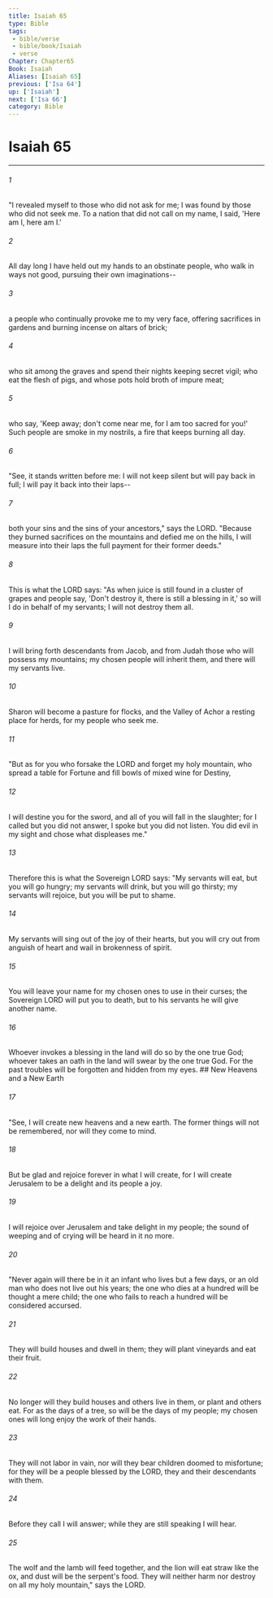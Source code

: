 ```yaml
---
title: Isaiah 65
type: Bible
tags:
 - bible/verse
 - bible/book/Isaiah
 - verse
Chapter: Chapter65
Book: Isaiah
Aliases: [Isaiah 65]
previous: ['Isa 64']
up: ['Isaiah']
next: ['Isa 66']
category: Bible
---
```

# Isaiah 65

***


###### 1 
"I revealed myself to those who did not ask for me; I was found by those who did not seek me. To a nation that did not call on my name, I said, 'Here am I, here am I.' 

###### 2 
All day long I have held out my hands to an obstinate people, who walk in ways not good, pursuing their own imaginations-- 

###### 3 
a people who continually provoke me to my very face, offering sacrifices in gardens and burning incense on altars of brick; 

###### 4 
who sit among the graves and spend their nights keeping secret vigil; who eat the flesh of pigs, and whose pots hold broth of impure meat; 

###### 5 
who say, 'Keep away; don't come near me, for I am too sacred for you!' Such people are smoke in my nostrils, a fire that keeps burning all day. 

###### 6 
"See, it stands written before me: I will not keep silent but will pay back in full; I will pay it back into their laps-- 

###### 7 
both your sins and the sins of your ancestors," says the LORD. "Because they burned sacrifices on the mountains and defied me on the hills, I will measure into their laps the full payment for their former deeds." 

###### 8 
This is what the LORD says: "As when juice is still found in a cluster of grapes and people say, 'Don't destroy it, there is still a blessing in it,' so will I do in behalf of my servants; I will not destroy them all. 

###### 9 
I will bring forth descendants from Jacob, and from Judah those who will possess my mountains; my chosen people will inherit them, and there will my servants live. 

###### 10 
Sharon will become a pasture for flocks, and the Valley of Achor a resting place for herds, for my people who seek me. 

###### 11 
"But as for you who forsake the LORD and forget my holy mountain, who spread a table for Fortune and fill bowls of mixed wine for Destiny, 

###### 12 
I will destine you for the sword, and all of you will fall in the slaughter; for I called but you did not answer, I spoke but you did not listen. You did evil in my sight and chose what displeases me." 

###### 13 
Therefore this is what the Sovereign LORD says: "My servants will eat, but you will go hungry; my servants will drink, but you will go thirsty; my servants will rejoice, but you will be put to shame. 

###### 14 
My servants will sing out of the joy of their hearts, but you will cry out from anguish of heart and wail in brokenness of spirit. 

###### 15 
You will leave your name for my chosen ones to use in their curses; the Sovereign LORD will put you to death, but to his servants he will give another name. 

###### 16 
Whoever invokes a blessing in the land will do so by the one true God; whoever takes an oath in the land will swear by the one true God. For the past troubles will be forgotten and hidden from my eyes. ## New Heavens and a New Earth 

###### 17 
"See, I will create new heavens and a new earth. The former things will not be remembered, nor will they come to mind. 

###### 18 
But be glad and rejoice forever in what I will create, for I will create Jerusalem to be a delight and its people a joy. 

###### 19 
I will rejoice over Jerusalem and take delight in my people; the sound of weeping and of crying will be heard in it no more. 

###### 20 
"Never again will there be in it an infant who lives but a few days, or an old man who does not live out his years; the one who dies at a hundred will be thought a mere child; the one who fails to reach a hundred will be considered accursed. 

###### 21 
They will build houses and dwell in them; they will plant vineyards and eat their fruit. 

###### 22 
No longer will they build houses and others live in them, or plant and others eat. For as the days of a tree, so will be the days of my people; my chosen ones will long enjoy the work of their hands. 

###### 23 
They will not labor in vain, nor will they bear children doomed to misfortune; for they will be a people blessed by the LORD, they and their descendants with them. 

###### 24 
Before they call I will answer; while they are still speaking I will hear. 

###### 25 
The wolf and the lamb will feed together, and the lion will eat straw like the ox, and dust will be the serpent's food. They will neither harm nor destroy on all my holy mountain," says the LORD. 
